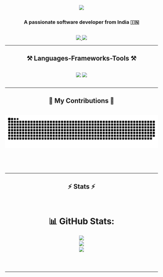 
<h1 align="center">
    <img src="https://readme-typing-svg.herokuapp.com/?font=Righteous&size=35&center=true&vCenter=true&width=500&height=70&duration=4000&lines=Hi+There!+👋;+I'm+Jayanth+Naik!;" />
</h1>

<h3 align="center">A passionate software developer from India 🇮🇳</h3>

<br/>


 
<div align="center"> 
  <a href="mailto:naikjayanth80@gmail.com">
    <img src="https://img.shields.io/badge/Gmail-333333?style=for-the-badge&logo=gmail&logoColor=red" />
  </a>
  <a href="https://linkedin.com/in/jayanth-naik" target="_blank">
    <img src="https://img.shields.io/badge/LinkedIn-0077B5?style=for-the-badge&logo=linkedin&logoColor=white" target="_blank" />
  </a>
  <!-- Uncomment and update the following link if you have a portfolio -->
  <!-- <a href="https://Sabavat-Jayanth-Naik.github.io" target="_blank">
     <img src="https://img.shields.io/badge/Portfolio-FF5722?style=for-the-badge&logo=todoist&logoColor=white" target="_blank" />
  </a> -->
</div>

<hr/>
 
<h2 align="center">⚒️ Languages-Frameworks-Tools ⚒️</h2>
<br/>
<div align="center">
    <img src="https://skillicons.dev/icons?i=react,bootstrap,html,css,tailwind,cpp,github,vscode" />
    <img src="https://skillicons.dev/icons?i=nodejs,python,javascript,express,mongodb,java,git,mysql" /><br>
</div>

<br/>
<hr/>

<div align="center">
  <h2>🐍 My Contributions 🐍</h2>
  <br>
  <img alt="snake eating my contributions" src="https://raw.githubusercontent.com/Sabavat-Jayanth-Naik/Sabavat-Jayanth-Naik/output/github-contribution-grid-snake.svg" />
  
  <br/><br/><br/>
</div>

<hr/>

<h2 align="center">⚡ Stats ⚡</h2>
<br>
<div align=center>
 
# 📊 GitHub Stats:
![](https://github-readme-stats.vercel.app/api?username=Sabavat-Jayanth-Naik&theme=dark&hide_border=false&include_all_commits=false&count_private=false)<br/>
![](https://github-readme-streak-stats.herokuapp.com/?user=Sabavat-Jayanth-Naik&theme=dark&hide_border=false)<br/>
![](https://github-readme-stats.vercel.app/api/top-langs/?username=Sabavat-Jayanth-Naik&theme=dark&hide_border=false&include_all_commits=false&count_private=false&layout=compact)
  
</div>


<br/><br/>

<hr/>

<br/>

<div align="center">


<br/>


